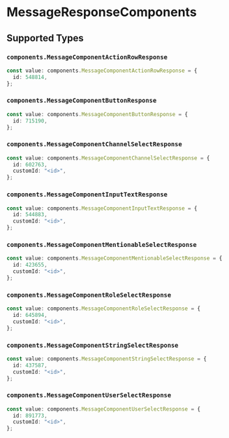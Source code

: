 # MessageResponseComponents


## Supported Types

### `components.MessageComponentActionRowResponse`

```typescript
const value: components.MessageComponentActionRowResponse = {
  id: 548814,
};
```

### `components.MessageComponentButtonResponse`

```typescript
const value: components.MessageComponentButtonResponse = {
  id: 715190,
};
```

### `components.MessageComponentChannelSelectResponse`

```typescript
const value: components.MessageComponentChannelSelectResponse = {
  id: 602763,
  customId: "<id>",
};
```

### `components.MessageComponentInputTextResponse`

```typescript
const value: components.MessageComponentInputTextResponse = {
  id: 544883,
  customId: "<id>",
};
```

### `components.MessageComponentMentionableSelectResponse`

```typescript
const value: components.MessageComponentMentionableSelectResponse = {
  id: 423655,
  customId: "<id>",
};
```

### `components.MessageComponentRoleSelectResponse`

```typescript
const value: components.MessageComponentRoleSelectResponse = {
  id: 645894,
  customId: "<id>",
};
```

### `components.MessageComponentStringSelectResponse`

```typescript
const value: components.MessageComponentStringSelectResponse = {
  id: 437587,
  customId: "<id>",
};
```

### `components.MessageComponentUserSelectResponse`

```typescript
const value: components.MessageComponentUserSelectResponse = {
  id: 891773,
  customId: "<id>",
};
```

